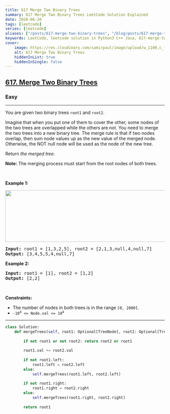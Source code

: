```yaml
---
title: 617 Merge Two Binary Trees
summary: 617 Merge Two Binary Trees LeetCode Solution Explained
date: 2020-06-20
tags: [leetcode]
series: [leetcode]
aliases: ["/posts/617-merge-two-binary-trees", "/blog/posts/617-merge-two-binary-trees", "/617-merge-two-binary-trees"]
keywords: LeetCode, leetcode solution in Python3 C++ Java, 617-merge-two-binary-trees solution
cover:
    image: https://res.cloudinary.com/samirpaul/image/upload/w_1100,c_fit,co_rgb:FFFFFF,l_text:Arial_70_bold:617 Merge Two Binary Trees/problem-solving.webp
    alt: 617 Merge Two Binary Trees
    hiddenInList: true
    hiddenInSingle: false
---
```



<h2><a href="https://leetcode.com/problems/merge-two-binary-trees/">617. Merge Two Binary Trees</a></h2><h3>Easy</h3><hr><div><p>You are given two binary trees <code>root1</code> and <code>root2</code>.</p>

<p>Imagine that when you put one of them to cover the other, some nodes of the two trees are overlapped while the others are not. You need to merge the two trees into a new binary tree. The merge rule is that if two nodes overlap, then sum node values up as the new value of the merged node. Otherwise, the NOT null node will be used as the node of the new tree.</p>

<p>Return <em>the merged tree</em>.</p>

<p><strong>Note:</strong> The merging process must start from the root nodes of both trees.</p>

<p>&nbsp;</p>
<p><strong>Example 1:</strong></p>
<img alt="" src="https://assets.leetcode.com/uploads/2021/02/05/merge.jpg" style="width: 600px; height: 163px;">
<pre><strong>Input:</strong> root1 = [1,3,2,5], root2 = [2,1,3,null,4,null,7]
<strong>Output:</strong> [3,4,5,5,4,null,7]
</pre>

<p><strong>Example 2:</strong></p>

<pre><strong>Input:</strong> root1 = [1], root2 = [1,2]
<strong>Output:</strong> [2,2]
</pre>

<p>&nbsp;</p>
<p><strong>Constraints:</strong></p>

<ul>
	<li>The number of nodes in both trees is in the range <code>[0, 2000]</code>.</li>
	<li><code>-10<sup>4</sup> &lt;= Node.val &lt;= 10<sup>4</sup></code></li>
</ul>
</div>

---




```python
class Solution:
    def mergeTrees(self, root1: Optional[TreeNode], root2: Optional[TreeNode]) -> Optional[TreeNode]:
        
        if not root1 or not root2: return root2 or root1
        
        root1.val += root2.val
        
        if not root1.left: 
            root1.left = root2.left
        else:
            self.mergeTrees(root1.left, root2.left)
            
        if not root1.right: 
            root1.right = root2.right
        else:
            self.mergeTrees(root1.right, root2.right)
            
        return root1
```
